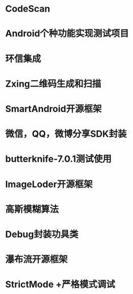 # CodeScan
# Android个种功能实现测试项目
#	环信集成
#	Zxing二维码生成和扫描
#	SmartAndroid开源框架
#	微信，QQ，微博分享SDK封装
#	butterknife-7.0.1测试使用
#	ImageLoder开源框架
#	高斯模糊算法
#	Debug封装功具类
#	瀑布流开源框架
#	StrictMode +严格模式调试
#
